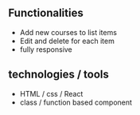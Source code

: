 
## Functionalities 
- Add new courses to list items 
- Edit and delete for each item  
- fully responsive 

## technologies / tools
- HTML / css / React 
- class / function based component
